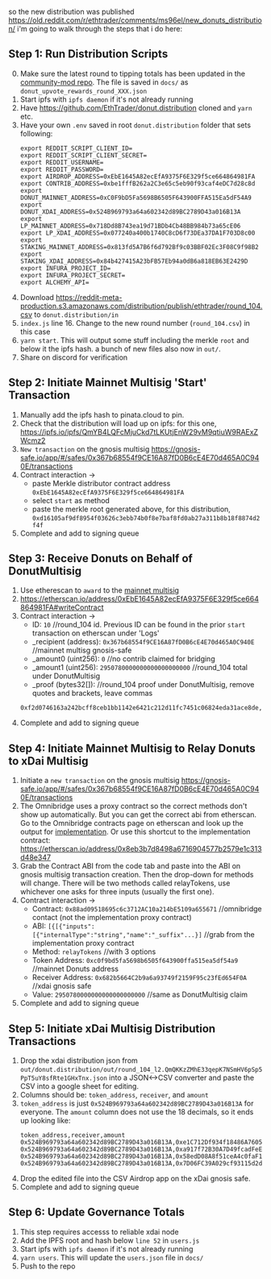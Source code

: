 so the new distribution was published https://old.reddit.com/r/ethtrader/comments/ms96el/new_donuts_distribution/
i'm going to walk through the steps that i do here:

## Step 1: Run Distribution Scripts
0. Make sure the latest round to tipping totals has been updated in the [community-mod repo](https://github.com/EthTrader/community-mod/tree/main/docs). The file is saved in `docs/` as `donut_upvote_rewards_round_XXX.json`
1. Start ipfs with `ipfs daemon` if it's not already running
2. Have https://github.com/EthTrader/donut.distribution cloned and `yarn` etc.
3. Have your own `.env` saved in root `donut.distribution` folder that sets following:
    ```
    export REDDIT_SCRIPT_CLIENT_ID=
    export REDDIT_SCRIPT_CLIENT_SECRET=
    export REDDIT_USERNAME=
    export REDDIT_PASSWORD=
    export AIRDROP_ADDRESS=0xEbE1645A82ecEfA9375F6E329f5ce664864981FA
    export CONTRIB_ADDRESS=0xbe1fffB262a2C3e65c5eb90f93caf4eDC7d28c8d
    export DONUT_MAINNET_ADDRESS=0xC0F9bD5Fa5698B6505F643900FFA515Ea5dF54A9
    export DONUT_XDAI_ADDRESS=0x524B969793a64a602342d89BC2789D43a016B13A
    export LP_MAINNET_ADDRESS=0x718Dd8B743ea19d71BDb4Cb48BB984b73a65cE06
    export LP_XDAI_ADDRESS=0x077240a400b1740C8cD6f73DEa37DA1F703D8c00
    export STAKING_MAINNET_ADDRESS=0x813fd5A7B6f6d792Bf9c03BBF02Ec3F08C9f98B2
    export STAKING_XDAI_ADDRESS=0x84b427415A23bFB57Eb94a0dB6a818EB63E2429D
    export INFURA_PROJECT_ID=
    export INFURA_PROJECT_SECRET=
    export ALCHEMY_API=
    ```
4. Download https://reddit-meta-production.s3.amazonaws.com/distribution/publish/ethtrader/round_104.csv to `donut.distribution/in`
5. `index.js` line 16. Change to the new round number (`round_104.csv`) in this case
6. `yarn start`. This will output some stuff including the merkle `root` and below it the ipfs hash. a bunch of new files also now in `out/`.
7. Share on discord for verification

## Step 2: Initiate Mainnet Multisig 'Start' Transaction
1. Manually add the ipfs hash to pinata.cloud to pin.
2. Check that the distribution will load up on ipfs: for this one, https://ipfs.io/ipfs/QmYB4LQFcMjuCkd7tLKUtjEnW29vM9qtiuW9RAExZWcmz2
3. `New transaction` on the gnosis multisig https://gnosis-safe.io/app/#/safes/0x367b68554f9CE16A87fD0B6cE4E70d465A0C940E/transactions
4. Contract interaction ->
    - paste Merkle distributor contract address `0xEbE1645A82ecEfA9375F6E329f5ce664864981FA`
    - select `start` as method
    - paste the merkle root generated above, for this distribution, `0xd16105af9df8954f03626c3ebb74b0f8e7baf8fd0ab27a311b8b18f8874d2f4f`
5. Complete and add to signing queue

## Step 3: Receive Donuts on Behalf of DonutMultisig
1. Use etherescan to `award` to the [mainnet multisig](https://gnosis-safe.io/app/#/safes/0x367b68554f9CE16A87fD0B6cE4E70d465A0C940E)
2. https://etherscan.io/address/0xEbE1645A82ecEfA9375F6E329f5ce664864981FA#writeContract
3. Contract interaction ->
    - ID: `10`  //round_104 id. Previous ID can be found in the prior `start` transaction on etherscan under 'Logs'
    - _recipient (address): `0x367b68554f9CE16A87fD0B6cE4E70d465A0C940E` //mainnet multisg gnosis-safe
    - _amount0 (uint256): `0` //no contrib claimed for bridging
    - _amount1 (uint256): `2950780000000000000000000` //round_104 total under DonutMultisig
    - _proof (bytes32[]):                             //round_104 proof under DonutMultisig, remove quotes and brackets, leave commas
    ```
    0xf2d0746163a242bcff8ceb1bb1142e6421c212d11fc7451c06824eda31ace8de,0xf7e2391a88bb014ca9e7b537acc3401d8f81da29a61e6f72047ce5e7d1f35b6f,0x5aca7ea7c1e8db7ef813d6aba9d661fe23b62d992d2a9ae5584fca0c38a509b1,0xb620d5ffbe20b168a2465bbf392d364f4ed8f71dc04d54adfc357d9302487624,0x9b1cde5dfa636cbec313c5e3dbedc8e86c43ba56e5e3e75bba72ee1c79d3ce83,0xd05e13fba56fb70b09e9a0c577cc6a1ecc8a83635c58cebac2eae6f051f824f2,0xf97393a1bb70a5836b40d107d49a4f3e59d9175aaab542b826e152ba79954953,0xcdf17d0197f0545c91a251b9281b5cbed78758bc1f515fa8bd4b14f5f615a926,0x7adbc05069175c4e4076b17e15b52ad1069367edc999ded9a7b0cdcee2f15bdf
    ``` 
4. Complete and add to signing queue

## Step 4: Initiate Mainnet Multisig to Relay Donuts to xDai Multisig
1. Initiate a `new transaction` on the gnosis multisig https://gnosis-safe.io/app/#/safes/0x367b68554f9CE16A87fD0B6cE4E70d465A0C940E/transactions
2. The Omnibridge uses a proxy contract so the correct methods don't show up automatically. But you can get the correct abi from etherscan. Go to the Omnibridge contracts page on etherscan and look up the output for [implementation](https://etherscan.io/address/0x88ad09518695c6c3712AC10a214bE5109a655671#readContract). Or use this shortcut to the implementation contract: https://etherscan.io/address/0x8eb3b7d8498a6716904577b2579e1c313d48e347
3. Grab the Contract ABI from the code tab and paste into the ABI on gnosis multisig transaction creation. Then the drop-down for methods will change. There will be two methods called relayTokens, use whichever one asks for three inputs (usually the first one). 
4. Contract interaction ->
    - Contract:  `0x88ad09518695c6c3712AC10a214bE5109a655671`               //omnibridge contact (not the implementation proxy contract)
    - ABI: `[{[{"inputs":[{"internalType":"string","name":"_suffix"...}]`   //grab from the implementation proxy contract
    - Method: `relayTokens`                                                 //with 3 options
    - Token Address: `0xc0f9bd5fa5698b6505f643900ffa515ea5df54a9`           //mainnet Donuts address
    - Receiver Address: `0x682b5664C2b9a6a93749f2159F95c23fEd654F0A`        //xdai gnosis safe
    - Value: `2950780000000000000000000`                                    //same as DonutMultisig claim
5. Complete and add to signing queue

## Step 5: Initiate xDai Multisig Distribution Transactions
1. Drop the xdai distribution json from `out/donut.distribution/out/round_104_l2.QmQKKzZMhE33qepK7NSmHV6pSp5PpT5uY8sfRte1GHxTnx.json` into a JSON<->CSV converter and paste the CSV into a google sheet for editing.
2. Columns should be: `token_address`, `receiver`, and `amount`
3. `token_address` is just `0x524B969793a64a602342d89BC2789D43a016B13A` for everyone. The `amount` column does not use the 18 decimals, so it ends up looking like:
    ```
    token_address,receiver,amount
    0x524B969793a64a602342d89BC2789D43a016B13A,0xe1C712Df934f18486A7605D80ca0B310340A4E52,112400
    0x524B969793a64a602342d89BC2789D43a016B13A,0xa917f72B30A7D49fcadFeEBFAAaFC3CacC1c2105,74414
    0x524B969793a64a602342d89BC2789D43a016B13A,0x58edD08A8f51ceA4c0faF176c71ab8C7c40ba1bc,66195
    0x524B969793a64a602342d89BC2789D43a016B13A,0x7D06FC39A029cf93115d2da3Fad7e9b9fc22C9E7,67703 
    ```
4. Drop the edited file into the CSV Airdrop app on the xDai gnosis safe.
5. Complete and add to signing queue

## Step 6: Update Governance Totals
1. This step requires accesss to reliable xdai node
2. Add the IPFS root and hash below `line 52` in `users.js`
3. Start ipfs with `ipfs daemon` if it's not already running
4. `yarn users`. This will update the `users.json` file in `docs/`
5. Push to the repo 
